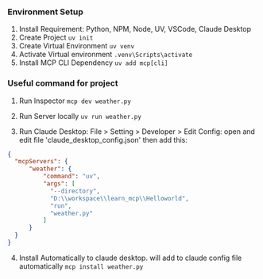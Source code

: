 ### Environment Setup
1. Install Requirement: Python, NPM, Node, UV, VSCode, Claude Desktop
2. Create Project
`uv init`
3. Create Virtual Environment
`uv venv`
4. Activate Virtual environment
`.venv\Scripts\activate`
5. Install MCP CLI Dependency
`uv add mcp[cli]`

### Useful command for project

1. Run Inspector
`mcp dev weather.py`

2. Run Server locally
`uv run weather.py`

3. Run Claude Desktop: File > Setting > Developer > Edit Config: open and edit file 'claude_desktop_config.json' then add this:
```json
{
  "mcpServers": {
	  "weather": {
		  "command": "uv",
		  "args": [
			"--directory",
			"D:\\workspace\\learn_mcp\\Helloworld",
			"run",
			"weather.py"
		  ]
	  }
  }
}
```

4. Install Automatically to claude desktop. will add to claude config file automatically
`mcp install weather.py`